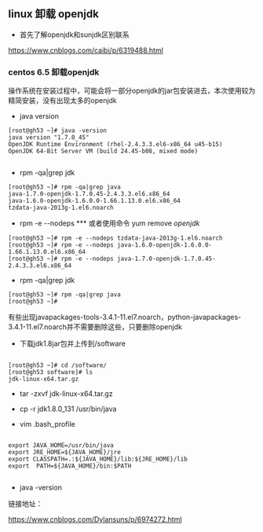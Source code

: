 ﻿
## linux 卸载 openjdk

- 首先了解openjdk和sunjdk区别联系

https://www.cnblogs.com/caibi/p/6319488.html

### centos 6.5 卸载openjdk

操作系统在安装过程中，可能会将一部分openjdk的jar包安装进去，本次使用较为精简安装，没有出现太多的openjdk

- java version

```
[root@gh53 ~]# java -version
java version "1.7.0_45"
OpenJDK Runtime Environment (rhel-2.4.3.3.el6-x86_64 u45-b15)
OpenJDK 64-Bit Server VM (build 24.45-b08, mixed mode)


```
- rpm -qa|grep jdk

```
[root@gh53 ~]# rpm -qa|grep java
java-1.7.0-openjdk-1.7.0.45-2.4.3.3.el6.x86_64
java-1.6.0-openjdk-1.6.0.0-1.66.1.13.0.el6.x86_64
tzdata-java-2013g-1.el6.noarch

```

- rpm -e --nodeps *** 或者使用命令 yum remove *openjdk*

```
[root@gh53 ~]# rpm -e --nodeps tzdata-java-2013g-1.el6.noarch
[root@gh53 ~]# rpm -e --nodeps java-1.6.0-openjdk-1.6.0.0-1.66.1.13.0.el6.x86_64
[root@gh53 ~]# rpm -e --nodeps java-1.7.0-openjdk-1.7.0.45-2.4.3.3.el6.x86_64

```
- rpm -qa|grep jdk

```
[root@gh53 ~]# rpm -qa|grep java
[root@gh53 ~]# 

```
有些出现javapackages-tools-3.4.1-11.el7.noarch，python-javapackages-3.4.1-11.el7.noarch并不需要删除这些，只要删除openjdk

- 下载jdk1.8jar包并上传到/software

```

[root@gh53 ~]# cd /software/
[root@gh53 software]# ls
jdk-linux-x64.tar.gz

```

- tar -zxvf jdk-linux-x64.tar.gz 
- cp -r jdk1.8.0_131 /usr/bin/java

- vim .bash_profile

```

export JAVA_HOME=/usr/bin/java  
export JRE_HOME=${JAVA_HOME}/jre  
export CLASSPATH=.:${JAVA_HOME}/lib:${JRE_HOME}/lib  
export  PATH=${JAVA_HOME}/bin:$PATH


```
- java -version


链接地址：

https://www.cnblogs.com/Dylansuns/p/6974272.html